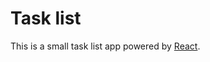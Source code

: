 # Task list

This is a small task list app powered by [React](https://github.com/facebook/create-react-app).
